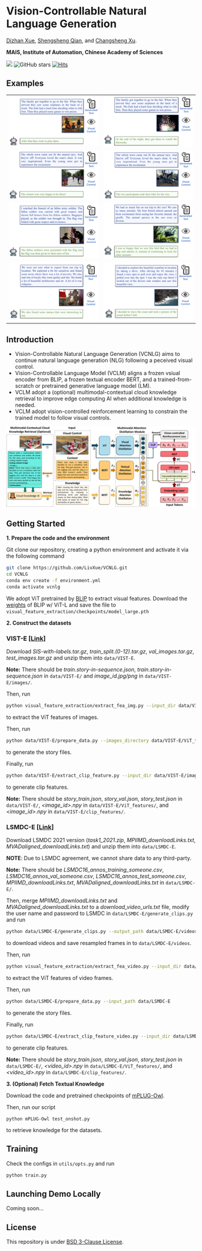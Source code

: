 # Vision-Controllable Natural Language Generation

[Dizhan Xue](https://scholar.google.com/citations?user=V5Aeh_oAAAAJ), [Shengsheng Qian](https://scholar.google.com/citations?user=bPX5POgAAAAJ), and [Changsheng Xu](https://scholar.google.com/citations?user=hI9NRDkAAAAJ).

**MAIS, Institute of Automation, Chinese Academy of Sciences**

![](https://img.shields.io/badge/Status-building-brightgreen)
![GitHub stars](https://img.shields.io/github/stars/LivXue/VCNLG?color=yellow&label=Stars)
[![Hits](https://hits.seeyoufarm.com/api/count/incr/badge.svg?url=https%3A%2F%2Fgithub.com%2FLivXue%2FVCNLG&count_bg=%2379C83D&title_bg=%23555555&icon=&icon_color=%23E7E7E7&title=hits&edge_flat=false)](https://hits.seeyoufarm.com)

## Examples
  |   |   |
:-------------------------:|:-------------------------:
![example1](figs/exp1.PNG) |  ![example2](figs/exp2.PNG)
![example3](figs/exp3.PNG)  |  ![example4](figs/exp4.PNG)
![example5](figs/exp5.PNG)  |  ![example6](figs/exp6.PNG)
![example7](figs/exp7.PNG)  |  ![example8](figs/exp8.PNG)



## Introduction
- Vision-Controllable Natural Language Generation (VCNLG) aims to continue natural language generation (NLG) following a peceived visual control. 
- Vision-Controllable Language Model (VCLM) aligns a frozen vsiual encoder from BLIP, a frozen textual encoder BERT, and a trained-from-scratch or pretrained generative language model (LM).
- VCLM adopt a (optional) multimodal-contextual cloud knowledge retrieval to improve edge computing AI when additional knowledge is needed.
- VCLM adopt vision-controlled reinforcement learning to constrain the trained model to follow visual controls.


![overview](figs/framework.png)


## Getting Started

**1. Prepare the code and the environment**

Git clone our repository, creating a python environment and activate it via the following command

```bash
git clone https://github.com/LivXue/VCNLG.git
cd VCNLG
conda env create -f environment.yml
conda activate vcnlg
```

We adopt ViT pretrained by [BLIP](https://github.com/salesforce/BLIP) to extract visual features. Download the [weights](https://storage.googleapis.com/sfr-vision-language-research/BLIP/models/model_large.pth) of BLIP w/ ViT-L and save the file to `visual_feature_extraction/checkpoints/model_large.pth`



**2. Construct the datasets**

### VIST-E [[Link]](https://visionandlanguage.net/VIST/dataset.html)

Download *SIS-with-labels.tar.gz*, *train_split.(0-12).tar.gz*, *val_images.tar.gz*, *test_images.tar.gz*  and unzip them into `data/VIST-E`. 

__Note:__ There should be *train.story-in-sequence.json*, *train.story-in-sequence.json* in `data/VIST-E/` and *image_id.jpg/png* in `data/VIST-E/images/`.

Then, run

```bash
python visual_feature_extraction/extract_fea_img.py --input_dir data/VIST-E/images --output_dir data/VIST-E/ViT_features --device <your device>
```

to extract the ViT features of images.

Then, run

```bash
python data/VIST-E/prepare_data.py --images_directory data/VIST-E/ViT_features --device <your device>
```

to generate the story files. 

Finally, run

```bash
python data/VIST-E/extract_clip_feature.py --input_dir data/VIST-E/images --output_dir data/VIST-E/clip_features
```
to generate clip features.

__Note:__ There should be *story_train.json*, *story_val.json*, *story_test.json* in `data/VIST-E/`, *<image_id>.npy* in `data/VIST-E/ViT_features/`, and *<image_id>.npy* in `data/VIST-E/clip_features/`.

### LSMDC-E [[Link]](https://sites.google.com/site/describingmovies/home) 

Download LSMDC 2021 version (*task1_2021.zip*, *MPIIMD_downloadLinks.txt*, *MVADaligned_downloadLinks.txt*) and unzip them into `data/LSMDC-E`. 

__NOTE__: Due to LSMDC agreement, we cannot share data to any third-party.

__Note:__ There should be *LSMDC16_annos_training_someone.csv*, *LSMDC16_annos_val_someone.csv*, *LSMDC16_annos_test_someone.csv*, *MPIIMD_downloadLinks.txt*, *MVADaligned_downloadLinks.txt* in `data/LSMDC-E/`.

Then, merge *MPIIMD_downloadLinks.txt* and *MVADaligned_downloadLinks.txt* to a *download_video_urls.txt* file, modify the user name and password to LSMDC in `data/LSMDC-E/generate_clips.py` and run 

```bash
python data/LSMDC-E/generate_clips.py --output_path data/LSMDC-E/videos --user_name <your user name to LSMDC> --password <your password to LSMDC>
```

to download videos and save resampled frames in to `data/LSMDC-E/videos`.

Then, run

```bash
python visual_feature_extraction/extract_fea_video.py --input_dir data/LSMDC-E/videos --output_dir data/LSMDC-E/ViT_features --device <your device>
```
to extract the ViT features of video frames.

Then, run

```bash
python data/LSMDC-E/prepare_data.py --input_path data/LSMDC-E
```

to generate the story files.

Finally, run

```bash
python data/LSMDC-E/extract_clip_feature_video.py --input_dir data/LSMDC-E/videos --output_dir data/LSMDC-E/clip_features
```
to generate clip features.

__Note:__ There should be *story_train.json*, *story_val.json*, *story_test.json* in `data/LSMDC-E/`, *<video_id>.npy* in `data/LSMDC-E/ViT_features/`, and *<video_id>.npy* in `data/LSMDC-E/clip_features/`.

**3. (Optional) Fetch Textual Knowledge**

Download the code and pretrained checkpoints of [mPLUG-Owl](https://github.com/X-PLUG/mPLUG-Owl).

Then, run our script

```
python mPLUG-Owl test_onshot.py
```

to retrieve knowledge for the datasets.


## Training
Check the configs in `utils/opts.py` and run 
```bash
python train.py
```

## Launching Demo Locally

Coming soon...


<!-- ## Citation

If you find our work or the code useful, please consider cite our paper using:
```bibtex

```
 -->

## License
This repository is under [BSD 3-Clause License](LICENSE.md).

